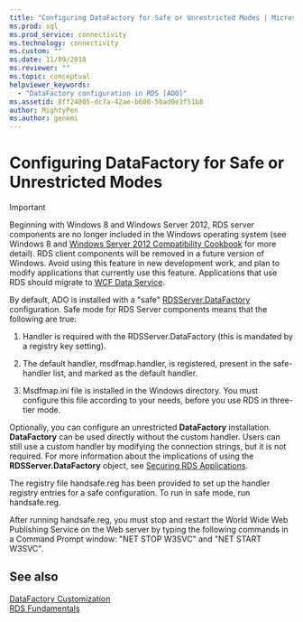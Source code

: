 ```yaml
---
title: "Configuring DataFactory for Safe or Unrestricted Modes | Microsoft Docs"
ms.prod: sql
ms.prod_service: connectivity
ms.technology: connectivity
ms.custom: ""
ms.date: 11/09/2018
ms.reviewer: ""
ms.topic: conceptual
helpviewer_keywords: 
  - "DataFactory configuration in RDS [ADO]"
ms.assetid: 8ff24805-dc7a-42ae-b600-5bad0e3f51b8
author: MightyPen
ms.author: genemi
---
```

# Configuring DataFactory for Safe or Unrestricted Modes
> [!IMPORTANT]
>  Beginning with Windows 8 and Windows Server 2012, RDS server components are no longer included in the Windows operating system (see Windows 8 and [Windows Server 2012 Compatibility Cookbook](https://www.microsoft.com/download/details.aspx?id=27416) for more detail). RDS client components will be removed in a future version of Windows. Avoid using this feature in new development work, and plan to modify applications that currently use this feature. Applications that use RDS should migrate to [WCF Data Service](https://go.microsoft.com/fwlink/?LinkId=199565).  
  
 By default, ADO is installed with a "safe" [RDSServer.DataFactory](../../../ado/reference/rds-api/datafactory-object-rdsserver.md) configuration. Safe mode for RDS Server components means that the following are true:  
  
1.  Handler is required with the RDSServer.DataFactory (this is mandated by a registry key setting).  
  
2.  The default handler, msdfmap.handler, is registered, present in the safe-handler list, and marked as the default handler.  
  
3.  Msdfmap.ini file is installed in the Windows directory. You must configure this file according to your needs, before you use RDS in three-tier mode.  
  
 Optionally, you can configure an unrestricted **DataFactory** installation. **DataFactory** can be used directly without the custom handler. Users can still use a custom handler by modifying the connection strings, but it is not required. For more information about the implications of using the **RDSServer.DataFactory** object, see [Securing RDS Applications](../../../ado/guide/remote-data-service/securing-rds-applications.md).  
  
 The registry file handsafe.reg has been provided to set up the handler registry entries for a safe configuration. To run in safe mode, run handsafe.reg.  
  
 After running handsafe.reg, you must stop and restart the World Wide Web Publishing Service on the Web server by typing the following commands in a Command Prompt window: "NET STOP W3SVC" and "NET START W3SVC".  
  
## See also  
 [DataFactory Customization](../../../ado/guide/remote-data-service/datafactory-customization.md)   
 [RDS Fundamentals](../../../ado/guide/remote-data-service/rds-fundamentals.md)



